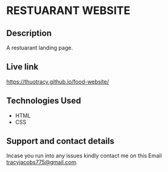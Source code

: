 # RESTUARANT WEBSITE
## Description
A restuarant landing page.

## Live link
https://thuotracy.github.io/food-website/

## Technologies Used
* HTML
* CSS

## Support and contact details
Incase you run into any issues kindly contact me on this Email tracyjacobs775@gmail.com.
